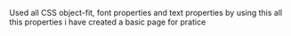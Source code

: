 Used all CSS object-fit, font properties and text properties by using this all this properties i have created a basic page for pratice
